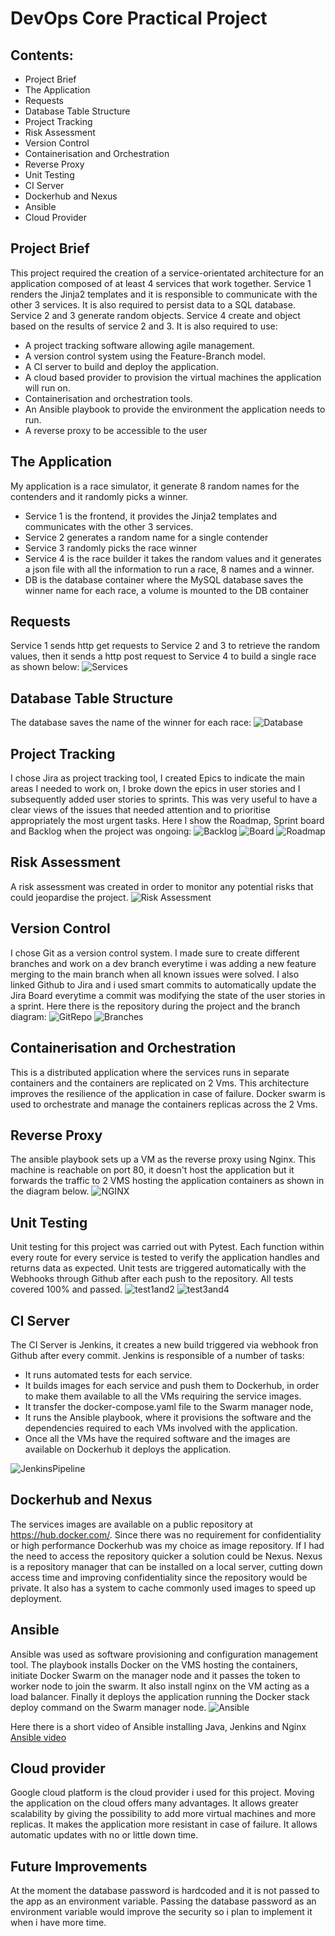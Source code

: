 # DevOps Core Practical Project

## Contents:
* Project Brief 
* The Application
* Requests
* Database Table Structure
* Project Tracking
* Risk Assessment
* Version Control
* Containerisation and Orchestration
* Reverse Proxy
* Unit Testing
* CI Server
* Dockerhub and Nexus
* Ansible
* Cloud Provider

## Project Brief
This project required the creation of a service-orientated architecture for an application composed of at least 4 services that work together.
Service 1 renders the Jinja2 templates and it is responsible to communicate with the other 3 services.
It is also required to persist data to a SQL database.
Service 2 and 3 generate random objects.
Service 4 create and object based on the results of service 2 and 3.
It is also required to use:
* A project tracking software allowing agile management.
* A version control system using the Feature-Branch model.
* A CI server to build and deploy the application.
* A cloud based provider to provision the virtual machines the application will run on.
* Containerisation and orchestration tools.
* An Ansible playbook to provide the environment the application needs to run.
* A reverse proxy to be accessible to the user

## The Application
My application is a race simulator, it generate 8 random names for the contenders and it randomly picks a winner.
* Service 1 is the frontend, it provides the Jinja2 templates and communicates with the other 3 services.
* Service 2 generates a random name for a single contender
* Service 3 randomly picks the race winner
* Service 4 is the race builder it takes the random values and it generates a json file with all the information to run a race, 8 names and a winner.
* DB is the database container where the MySQL database saves the winner name for each race, a volume is mounted to the DB container

## Requests
Service 1 sends http get requests to Service 2 and 3 to retrieve the random values, then it sends a http post request to Service 4 to build a single race as shown below:
![Services](https://github.com/fabriziodea/DevopsPractical/blob/main/Images/Services.png)

## Database Table Structure
The database saves the name of the winner for each race:
![Database](https://github.com/fabriziodea/DevopsPractical/blob/main/Images/Database.png)

## Project Tracking
I chose Jira as project tracking tool, I created Epics to indicate the main areas I needed to work on, I broke down the epics in user stories and I subsequently added user stories to sprints.
This was very useful to have a clear views of the issues that needed attention and to prioritise appropriately the most urgent tasks.
Here I show the Roadmap, Sprint board and Backlog when the project was ongoing:
![Backlog](https://github.com/fabriziodea/DevopsPractical/blob/main/Images/backlog.png)
![Board](https://github.com/fabriziodea/DevopsPractical/blob/main/Images/Board2.png)
![Roadmap](https://github.com/fabriziodea/DevopsPractical/blob/main/Images/Roadmap.png)

## Risk Assessment
A risk assessment was created in order to monitor any potential risks that could jeopardise the project.
![Risk Assessment](https://github.com/fabriziodea/DevopsPractical/blob/main/Images/RiskAssessment.png)

## Version Control
I chose Git as a version control system. I made sure to create different branches and work on a dev branch everytime i was adding a new feature merging to the main branch when all known issues were solved. I also linked Github to Jira and i used smart commits to automatically update the Jira Board everytime a commit was modifying the state of the user stories in a sprint.
Here there is the repository during the project and the branch diagram:
![GitRepo](https://github.com/fabriziodea/DevopsPractical/blob/main/Images/Git1.png)
![Branches](https://github.com/fabriziodea/DevopsPractical/blob/main/Images/Branches.png)

## Containerisation and Orchestration
This is a distributed application where the services runs in separate containers and the containers are replicated on 2 Vms.
This architecture improves the resilience of the application in case of failure.
Docker swarm is used to orchestrate and manage the containers replicas across the 2 Vms.

## Reverse Proxy
The ansible playbook sets up a VM as the reverse proxy using Nginx.
This machine is reachable on port 80, it doesn't host the application but it forwards the traffic to 2 VMS hosting the application containers as shown in the diagram below.
![NGINX](https://github.com/fabriziodea/DevopsPractical/blob/main/Images/Nginx.png)

## Unit Testing
Unit testing for this project was carried out with Pytest.
Each function within every route for every service is tested to verify the application handles and returns data as expected.
Unit tests are triggered automatically with the Webhooks through Github after each push to the repository.
All tests covered 100% and passed.
![test1and2](https://github.com/fabriziodea/DevopsPractical/blob/main/Tests1and2.png)
![test3and4](https://github.com/fabriziodea/DevopsPractical/blob/main/Tests3and4.png)

## CI Server
The CI Server is Jenkins, it creates a new build triggered via webhook fron Github after every commit. Jenkins is responsible of a number of tasks:
* It runs automated tests for each service.
* It builds images for each service and push them to Dockerhub, in order to make them available to all the VMs requiring the service images.
* It transfer the docker-compose.yaml file to the Swarm manager node,
* It runs the Ansible playbook, where it provisions the software and the dependencies required to each VMs involved with the application.
* Once all the VMs have the required software and the images are available on Dockerhub it deploys the application.

![JenkinsPipeline](https://github.com/fabriziodea/DevopsPractical/blob/main/Jenkins%20Pipeline.png)

## Dockerhub and Nexus
The services images are available on a public repository at https://hub.docker.com/.
Since there was no requirement for confidentiality or high performance Dockerhub was my choice as image repository.
If I had the need to access the repository quicker a solution could be Nexus. Nexus is a repository manager that can be installed on a local server, cutting down access time and improving confidentiality since the repository would be private.
It also has a system to cache commonly used images to speed up deployment.

## Ansible
Ansible was used as software provisioning and configuration management tool.
The playbook installs Docker on the VMS hosting the containers, initiate Docker Swarm on the manager node and it passes the token to worker node to join the swarm. It also install nginx on the VM acting as a load balancer.
Finally it deploys the application running the Docker stack deploy command on the Swarm manager node.
![Ansible](https://github.com/fabriziodea/DevopsPractical/blob/main/AllVms.png)

Here there is a short video of Ansible installing Java, Jenkins and Nginx
[Ansible video](https://www.youtube.com/watch?v=BILPt6lXa3c)

## Cloud provider
Google cloud platform is the cloud provider i used for this project.
Moving the application on the cloud offers many advantages.
It allows greater scalability by giving the possibility to add more virtual machines and more replicas.
It makes the application more resistant in case of failure.
It allows automatic updates with no or little down time.

## Future Improvements
At the moment the database password is hardcoded and it is not passed to the app as an environment variable. Passing the database password as an environment variable would improve the security so i plan to implement it when i have more time.
